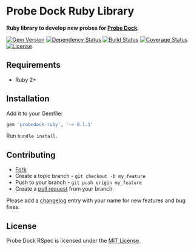 # Probe Dock Ruby Library

**Ruby library to develop new probes for [Probe Dock](https://github.com/probedock/probedock).**

[![Gem Version](https://badge.fury.io/rb/probedock-ruby.svg)](http://badge.fury.io/rb/probedock-ruby)
[![Dependency Status](https://gemnasium.com/probedock/probedock-ruby.svg)](https://gemnasium.com/probedock/probedock-ruby)
[![Build Status](https://secure.travis-ci.org/probedock/probedock-ruby.svg)](http://travis-ci.org/probedock/probedock-ruby)
[![Coverage Status](https://coveralls.io/repos/probedock/probedock-ruby/badge.svg)](https://coveralls.io/r/probedock/probedock-ruby?branch=master)
[![License](https://img.shields.io/github/license/probedock/probedock-ruby.svg)](LICENSE.txt)

## Requirements

* Ruby 2+

## Installation

Add it to your Gemfile:

```rb
gem 'probedock-ruby', '~> 0.1.1'
```

Run `bundle install`.

## Contributing

* [Fork](https://help.github.com/articles/fork-a-repo)
* Create a topic branch - `git checkout -b my_feature`
* Push to your branch - `git push origin my_feature`
* Create a [pull request](http://help.github.com/pull-requests/) from your branch

Please add a [changelog](CHANGELOG.md) entry with your name for new features and bug fixes.

## License

Probe Dock RSpec is licensed under the [MIT License](http://opensource.org/licenses/MIT).
